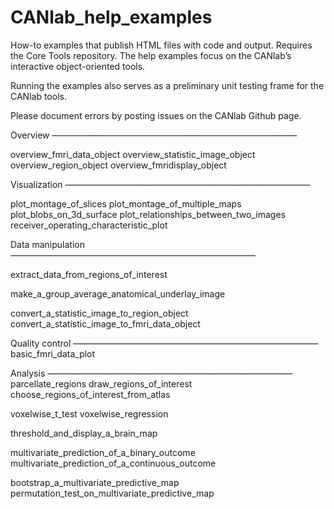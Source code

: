 # CANlab_help_examples

How-to examples that publish HTML files with code and output. Requires the Core Tools repository.  The help examples focus on the CANlab’s interactive object-oriented tools.

Running the examples also serves as a preliminary unit testing frame for the CANlab tools.

Please document errors by posting issues on the CANlab Github page.


Overview
————————————————————————————

overview_fmri_data_object
overview_statistic_image_object
overview_region_object
overview_fmridisplay_object


Visualization
————————————————————————————

plot_montage_of_slices
plot_montage_of_multiple_maps
plot_blobs_on_3d_surface
plot_relationships_between_two_images
receiver_operating_characteristic_plot

Data manipulation
————————————————————————————

extract_data_from_regions_of_interest

make_a_group_average_anatomical_underlay_image

convert_a_statistic_image_to_region_object
convert_a_statistic_image_to_fmri_data_object

Quality control
————————————————————————————
basic_fmri_data_plot


Analysis
————————————————————————————
parcellate_regions
draw_regions_of_interest
choose_regions_of_interest_from_atlas

voxelwise_t_test
voxelwise_regression

threshold_and_display_a_brain_map

multivariate_prediction_of_a_binary_outcome
multivariate_prediction_of_a_continuous_outcome

bootstrap_a_multivariate_predictive_map
permutation_test_on_multivariate_predictive_map

